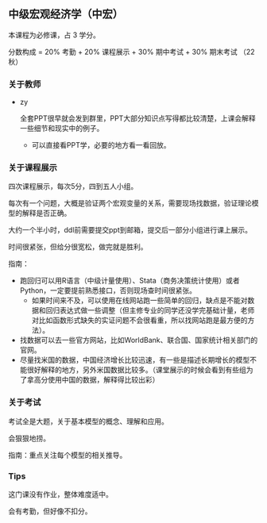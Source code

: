 ## 中级宏观经济学（中宏）

本课程为必修课，占 3 学分。

分数构成 = 20% 考勤 + 20% 课程展示 + 30% 期中考试 + 30% 期末考试 （22秋）

### 关于教师

- zy

	全套PPT很早就会发到群里，PPT大部分知识点写得都比较清楚，上课会解释一些细节和现实中的例子。

	- 可以直接看PPT学，必要的地方看一看回放。

### 关于课程展示

四次课程展示，每次5分，四到五人小组。

每次有一个问题，大概是验证两个宏观变量的关系，需要现场找数据，验证理论模型的解释是否正确。

大约一个半小时，ddl前需要提交ppt到邮箱，提交后一部分小组进行课上展示。

时间很紧张，但给分很宽松，做完就是胜利。

指南：

- 跑回归可以用R语言（中级计量使用）、Stata（商务决策统计使用）或者Python，一定要提前熟悉接口，否则现场查时间很紧张。
  - 如果时间来不及，可以使用在线网站跑一些简单的回归，缺点是不能对数据和回归表达式做一些调整（但主修专业的同学还没学完基础计量，老师对比如函数形式缺失的实证问题不会很看重，所以找网站跑是最方便的方法）。
- 找数据可以去一些官方网站，比如WorldBank、联合国、国家统计相关部门的官网。
- 尽量找米国的数据，中国经济增长比较迅速，有一些是描述长期增长的模型不能很好解释的地方，另外米国数据比较多。（课堂展示的时候会看到有些组为了拿高分使用中国的数据，解释得比较出彩）

### 关于考试

考试全是大题，关于基本模型的概念、理解和应用。

会狠狠地捞。

指南：重点关注每个模型的相关推导。

### Tips

这门课没有作业，整体难度适中。

会有考勤，但好像不扣分。
